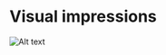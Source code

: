 # Visual impressions

![Alt text](https://assets.digitalocean.com/articles/alligator/boo.svg "a title")
